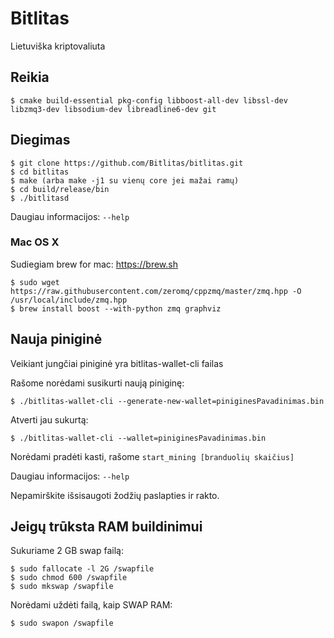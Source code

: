 # Bitlitas

Lietuviška kriptovaliuta

## Reikia

```console
$ cmake build-essential pkg-config libboost-all-dev libssl-dev libzmq3-dev libsodium-dev libreadline6-dev git
```
## Diegimas

```console
$ git clone https://github.com/Bitlitas/bitlitas.git
$ cd bitlitas
$ make (arba make -j1 su vienų core jei mažai ramų)
$ cd build/release/bin
$ ./bitlitasd
```

Daugiau informacijos: `--help`

### Mac OS X
Sudiegiam brew for mac: https://brew.sh

```console
$ sudo wget https://raw.githubusercontent.com/zeromq/cppzmq/master/zmq.hpp -O /usr/local/include/zmq.hpp
$ brew install boost --with-python zmq graphviz
```

## Nauja piniginė

Veikiant jungčiai piniginė yra bitlitas-wallet-cli failas

Rašome norėdami susikurti naują piniginę:
```console
$ ./bitlitas-wallet-cli --generate-new-wallet=piniginesPavadinimas.bin
 ```

Atverti jau sukurtą:
```console
$ ./bitlitas-wallet-cli --wallet=piniginesPavadinimas.bin
```

Norėdami pradėti kasti, rašome `start_mining [branduolių skaičius]`

Daugiau informacijos: `--help`

Nepamirškite išsisaugoti žodžių paslapties ir rakto.

## Jeigų trūksta RAM buildinimui

Sukuriame 2 GB swap failą:
```console
$ sudo fallocate -l 2G /swapfile
$ sudo chmod 600 /swapfile
$ sudo mkswap /swapfile
```
Norėdami uždėti failą, kaip SWAP RAM:
```console
$ sudo swapon /swapfile
```